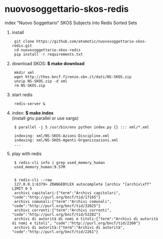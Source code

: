 # nuovosoggettario-skos-redis
index "Nuovo Soggettario" SKOS Subjects into Redis Sorted Sets


1. install

		git clone https://github.com/atomotic/nuovosoggettario-skos-redis.git
		cd nuovosoggettario-skos-redis
		pip install -r requirements.txt

2. download SKOS:  **$ make download**
	
		mkdir xml
		wget http://thes.bncf.firenze.sbn.it/dati/NS-SKOS.zip
		unzip NS-SKOS.zip -d xml
		rm NS-SKOS.zip
		
		
3. start redis

		redis-server &
		
		
4. index: **$ make index**   
(install gnu parallel or use xargs)

		$ parallel -j 5 /usr/bin/env python index.py {} ::: xml/*.xml
			
		indexing: xml/NS-SKOS-Azioni-Discipline.xml
		indexing: xml/NS-SKOS-Agenti-Organizzazioni.xml
		...
			
5. play with redis

		$ redis-cli info | grep used_memory_human
		used_memory_human:9.57M
		
	
		$ redis-cli --raw
		127.0.0.1:6379> ZRANGEBYLEX autocomplete [archiv "[archiv\xff" LIMIT 0 5
		archivi capitolari:{"term":"Archivi capitolari", "code":"http://purl.org/bncf/tid/17165"}
		archivi comunali:{"term":"Archivi comunali", "code":"http://purl.org/bncf/tid/32025"}
		archivi correnti:{"term":"Archivi correnti", "code":"http://purl.org/bncf/tid/52282"}
		archivi di autorità di nomi e titoli:{"term":"Archivi di autorità di nomi e titoli", "code":"http://purl.org/bncf/tid/2260"}
		archivi di autorità:{"term":"Archivi di autorità", "code":"http://purl.org/bncf/tid/2261"}		